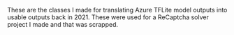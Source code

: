 These are the classes I made for translating Azure TFLite model outputs into usable outputs back in 2021.
These were used for a ReCaptcha solver project I made and that was scrapped.
